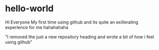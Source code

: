 # hello-world

Hi Everyone
  My first time using github and its quite an exillerating experience for me 
  hahahahaha
  
  "I removed the just a new repository heading and wrote a bit of how i feel using github"
